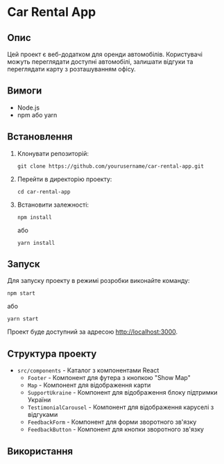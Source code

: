 
<h1>Car Rental App</h1>

<h2>Опис</h2>
<p>Цей проект є веб-додатком для оренди автомобілів. Користувачі можуть переглядати доступні автомобілі, залишати відгуки та переглядати карту з розташуванням офісу.</p>

<h2>Вимоги</h2>
<ul>
  <li>Node.js</li>
  <li>npm або yarn</li>
</ul>

<h2>Встановлення</h2>
<ol>
  <li>Клонувати репозиторій:
    <pre><code>git clone https://github.com/yourusername/car-rental-app.git</code></pre>
  </li>
  <li>Перейти в директорію проекту:
    <pre><code>cd car-rental-app</code></pre>
  </li>
  <li>Встановити залежності:
    <pre><code>npm install</code></pre>
    або
    <pre><code>yarn install</code></pre>
  </li>
</ol>

<h2>Запуск</h2>
<p>Для запуску проекту в режимі розробки виконайте команду:</p>
<pre><code>npm start</code></pre>
<p>або</p>
<pre><code>yarn start</code></pre>
<p>Проект буде доступний за адресою <a href="http://localhost:3000">http://localhost:3000</a>.</p>

<h2>Структура проекту</h2>
<ul>
  <li><code>src/components</code> - Каталог з компонентами React
    <ul>
      <li><code>Footer</code> - Компонент для футера з кнопкою "Show Map"</li>
      <li><code>Map</code> - Компонент для відображення карти</li>
      <li><code>SupportUkraine</code> - Компонент для відображення блоку підтримки України</li>
      <li><code>TestimonialCarousel</code> - Компонент для відображення каруселі з відгуками</li>
      <li><code>FeedbackForm</code> - Компонент для форми зворотного зв'язку</li>
      <li><code>FeedbackButton</code> - Компонент для кнопки зворотного зв'язку</li>
    </ul>
  </li>
</ul>

<h2>Використання</h2>


